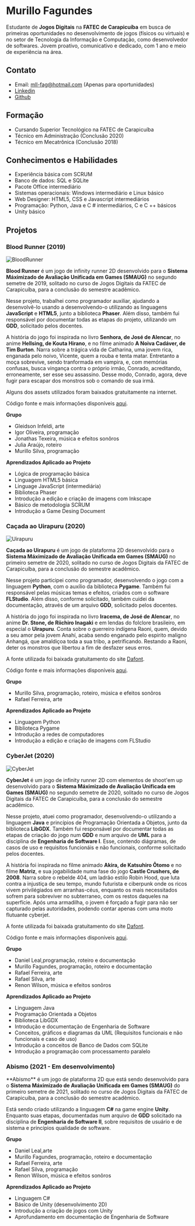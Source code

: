 # Murillo Fagundes

<P>Estudante de <B>Jogos Digitais</B> na <B>FATEC de Carapicuíba</B> em busca de primeiras oportunidades no desenvolvimento de jogos (físicos ou virtuais) e no setor de Tecnologia da Informação e Computação, como desenvolvedor de softwares. Jovem proativo, comunicativo e dedicado, com 1 ano e meio de experiência na área. </P>



## Contato
- Email: mll-fag@hotmail.com (Apenas para oportunidades)
- [Linkedin](https://www.linkedin.com/in/murillo-fagundes-296105179/)
- [Github](https://github.com/MurilloFagundesAS)



## Formação
- Cursando Superior Tecnológico na FATEC de Carapicuíba
- Técnico em Administração (Conclusão 2020)
- Técnico em Mecatrônica (Conclusão 2018)



## Conhecimentos e Habilidades
- Experiência básica com SCRUM
- Banco de dados: SQL e SQLite
- Pacote Office intermediário
- Sistemas operacionais: Windows intermediário e Linux básico
- Web Designer: HTML5, CSS e Javascript intermediários
- Programação: Python, Java e C # intermediários, C e C ++ básicos
- Unity básico



## Projetos

### Blood Runner (2019)

![BloodRunner](https://github.com/MurilloFagundesAS/MurilloFagundesAS.github.io/blob/master/Imagens/BloodRunner.png "Blood Runner (2019)")

  <P><B>Blood Runner</B> é um jogo de infinity runner 2D desenvolvido para o <B>Sistema Máximizado de Avaliação Unificada em Games (SMAUG)</B> no segundo semetre de 2019, solitado no curso de Jogos Digitais da FATEC de Carapicuíba, para a conclusão do semestre acadêmico.</P>
  
  <P>Nesse projeto, trabalhei como programador auxiliar, ajudando a desenvolvê-lo usando a desenvolvendo-o utilizando as linguagens <B>JavaScript</B> e <B>HTML5</B>, junto a biblioteca <B>Phaser</B>. Além disso, também fui responsável por documentar todas as etapas do projeto, utilizando um <B>GDD</B>, solicitado pelos docentes.</P>
  
  <P>A história do jogo foi inspirada no livro <B>Senhora, de José de Alencar</B>, no anime <B>Hellsing, de Kouta Hirano</B>, e no filme animado <B>A Noiva Cadáver, de Tim Burton</B>. Narra sobre a trágica vida de Catharina, uma jovem rica, enganada pelo noivo, Vicente, quem a rouba e tenta matar. Entretanto a moça sobrevive, sendo tranformada em vampira, e, com memórias confusas, busca vingança contra o próprio irmão, Conrado, acreditando, erroneamente, ser esse seu assassino. Desse modo, Conrado, agora, deve fugir para escapar dos monstros sob o comando de sua irmã.</P>

  Alguns dos assets utilizados foram baixados gratuitamente na internet.

  Código fonte e mais informações disponíveis [aqui](https://github.com/MurilloFagundesAS/Smaug-2019-2).

**Grupo**
- Gleidson Infeldi, arte
- Igor Oliveira, programação
- Jonathas Texeira, música e efeitos sonôros
- Julia Araújo, roteiro
- Murillo Silva, programação

**Aprendizados Aplicado ao Projeto**
- Lógica de programação básica
- Linguagem HTML5 básica
- Linguage JavaScript (intermediária)
- Biblioteca Phaser
- Introdução a edição e criação de imagens com Inkscape
- Básico de metodologia SCRUM
- Introdução a Game Desing Document


### Caçada ao Uirapuru (2020)

![Uirapuru](https://github.com/MurilloFagundesAS/MurilloFagundesAS.github.io/blob/master/Imagens/Uirapuru.jpg "Caçada ao Uirapuru (2020)")

  <P><B>Caçada ao Uirapuru</B> é um jogo de plataforma 2D desenvolvido para o <B>Sistema Máximizado de Avaliação Unificada em Games (SMAUG)</B> no primeiro semetre de 2020, solitado no curso de Jogos Digitais da FATEC de Carapicuíba, para a conclusão do semestre acadêmico.</P>
  
  <P>Nesse projeto participei como programador, desenvolvendo o jogo com a linguagem <B>Python</B>, com o auxílio da biblioteca <B>Pygame</B>. Também fui responsável pelas músicas temas e efeitos, criados com o software <B>FLStudio</B>. Além disso, conforme solicitado, também cuidei da documentação, através de um arquivo <B>GDD</B>, solicitado pelos docentes.</P>
  
  <P>A história do jogo foi inspirada no livro <B>Iracema, de José de Alencar</B>, no anime <B>Dr. Stone, de Riichiro Inagaki</B> e em lendas do folclore brasileiro, em especial o <B>Uirapuru</B>. Conta sobre o guerreiro indígena Raoni, quem, devido a seu amor pela jovem Anahí, acaba sendo enganado pelo espirito maligno Anhangá, que amaldiçoa toda a sua tribo, a petrificando. Restando a Raoni, deter os monstros que libertou a fim de desfazer seus erros.</P>

  A fonte utilizada foi baixada gratuitamento do site [Dafont](https://www.dafont.com/pt/).

  Código fonte e mais informações disponíveis [aqui](https://github.com/MurilloFagundesAS/SMAUG-2020-1).

**Grupo**
- Murillo Silva, programação, roteiro, música e efeitos sonôros
- Rafael Ferreira, arte

**Aprendizados Aplicado ao Projeto**
- Linguagem Python
- Biblioteca Pygame
- Introdução a redes de computadores
- Introdução a edição e criação de imagens com FLStudio


### CyberJet (2020)

![CyberJet](https://github.com/MurilloFagundesAS/MurilloFagundesAS.github.io/blob/master/Imagens/CyberJet.jpg "CyberJet (2020)")

  <P><B>CyberJet</B> é um jogo de infinity runner 2D com elementos de shoot'em up desenvolvido para o <B>Sistema Máximizado de Avaliação Unificada em Games (SMAUG)</B> no segundo semetre de 2020, solitado no curso de Jogos Digitais da FATEC de Carapicuíba, para a conclusão do semestre acadêmico.</P>
  
  <P>Nesse projeto, atuei como programador, desenvolvendo-o utilizando a linguagem <B>Java</B> e princípios de Programação Orientada a Objetos, junto da biblioteca <B>LibGDX</B>. Também fui responsável por documentar todas as etapas de criação do jogo num <B>GDD</B> e num arquivo de <B>UML</B> para a disciplina de <B>Engenharia de Software I</B>. Esse, contendo diágramas, de casos de uso e requisitos funcionáis e não funcionais, conforme solicitado pelos docentes.</P>
  
  <P>A história foi inspirada no filme animado <B>Akira, de Katsuhiro Ôtomo</B> e no filme <B>Matriz</B>, e sua jogabilidade numa fase do jogo <B>Castle Crushers, de 2008</B>. Narra sobre o rebelde 404, um ladrão estilo Robin Hood, que luta contra a injustiça de seu tempo, mundo futurista e ciberpunk onde os ricos vivem privilégiados em arranhas-céus, enquanto os mais necessitados sofrem para sobreviver no subterraneo, com os restos daqueles na superfície. Após uma armadilha, o jovem é forçado a fugir para não ser capturado pelas autoridades, podendo contar apenas com uma moto flutuante cyberjet.</P>
  
  A fonte utilizada foi baixada gratuitamento do site [Dafont](https://www.dafont.com/pt/).
  
  Código fonte e mais informações disponíveis [aqui](https://github.com/MurilloFagundesAS/SMAUG-2020-2).

**Grupo**
- Daniel Leal,programação, roteiro e documentação
- Murillo Fagundes, programação, roteiro e documentação
- Rafael Ferreira, arte
- Rafael Silva, arte
- Renon Wilson, música e efeitos sonôros

**Aprendizados Aplicado ao Projeto**
- Linguagem Java
- Programação Orientada a Objetos
- Biblioteca LibGDX
- Introdução e documentação de Engenharia de Software
- Conceitos, gráficos e diagramas da UML (Requisitos funcionais e não funcionais e caso de uso)
- Introdução a conceitos de Banco de Dados com SQLite
- Introdução a programação com processamento paralelo


### Abismo (2021 - Em desenvolvimento)

  <P>**Abismo** é um jogo de plataforma 2D que está sendo desenvolvido para o <B>Sistema Máximizado de Avaliação Unificada em Games (SMAUG)</B> do primeiro semetre de 2021, solitado no curso de Jogos Digitais da FATEC de Carapicuíba, para a conclusão do semestre acadêmico.</P>
  
  <P>Está sendo criado utilizando a linguagem <B>C#</B> na game engine <B>Unity</B>. Enquanto suas etapas, documentadas num arquivo de <B>GDD</B> solicitado na disciplina de <B>Engenharia de Software II</B>, sobre requisitos de usuário e de sistema e princípios qualidade de software.</P>
  
 **Grupo**
- Daniel Leal,arte
- Murillo Fagundes, programação, roteiro e documentação
- Rafael Ferreira, arte
- Rafael Silva, programação
- Renon Wilson, música e efeitos sonôros

**Aprendizados Aplicado ao Projeto**
- Linguagem C#
- Básico de Unity (desenvolvimento 2D)
- Introdução a criação de jogos com Unity
- Aprofundamento em documentação de Engenharia de Software
